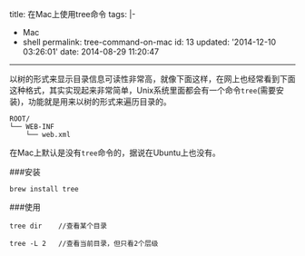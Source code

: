 title: 在Mac上使用tree命令
tags: |-

  - Mac
  - shell
permalink: tree-command-on-mac
id: 13
updated: '2014-12-10 03:26:01'
date: 2014-08-29 11:20:47
---

以树的形式来显示目录信息可读性非常高，就像下面这样，在网上也经常看到下面这种格式，其实实现起来非常简单，Unix系统里面都会有一个命令`tree`(需要安装)，功能就是用来以树的形式来遍历目录的。

```shell
ROOT/
└── WEB-INF
    └── web.xml
```

在Mac上默认是没有`tree`命令的，据说在Ubuntu上也没有。

###安装
```shell
brew install tree
```
###使用


```shell
tree dir	//查看某个目录
```

```
tree -L 2	//查看当前目录，但只看2个层级
```